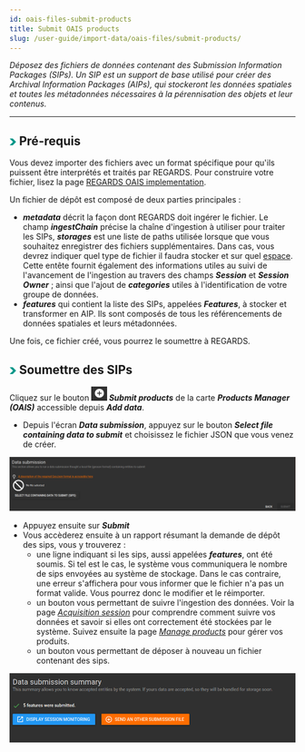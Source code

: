 ```yaml
---
id: oais-files-submit-products
title: Submit OAIS products
slug: /user-guide/import-data/oais-files/submit-products/
---
```


*Déposez des fichiers de données contenant des Submission Information Packages (SIPs). Un SIP est un support de base utilisé pour créer des Archival Information Packages (AIPs), qui stockeront les données spatiales et toutes les métadonnées nécessaires à la pérennisation des objets et leur contenus.*

---

## <img src="/images/user-documentation/doc-icons/right-arrow.png" alt="arrow" height="12"/> Pré-requis

Vous devez importer des fichiers avec un format spécifique pour qu'ils puissent être interprétés et traités par REGARDS.
Pour construire votre fichier, lisez la page [REGARDS OAIS implementation](../../../../development/appendices/oais/).

Un fichier de dépôt est composé de deux parties principales :

- ***metadata*** décrit la façon dont REGARDS doit ingérer le fichier. Le champ ***ingestChain*** précise la chaîne d'ingestion à utiliser pour traiter les SIPs, ***storages*** est une liste de paths utilisée lorsque que vous souhaitez enregistrer des fichiers supplémentaires. Dans cas, vous devrez indiquer quel type de fichier il faudra stocker et sur quel [espace](../../../project-configuration/storages/). Cette entête fournit également des informations utiles au suivi de l'avancement de l'ingestion au travers des champs ***Session*** et ***Session Owner*** ; ainsi que l'ajout de ***categories*** utiles à l'identification de votre groupe de données.
- ***features*** qui contient la liste des SIPs, appelées ***Features***, à stocker et transformer en AIP. Ils sont composés de tous les référencements de données spatiales et leurs métadonnées.

Une fois, ce fichier créé, vous pourrez le soumettre à REGARDS.

## <img src="/images/user-documentation/doc-icons/right-arrow.png" alt="arrow" height="12"/> Soumettre des SIPs

Cliquez sur le bouton <img src="/images/user-documentation/regards-icons/admin/add.png" alt="add products" height="25"/> ***Submit products*** de la carte ***Products Manager (OAIS)*** accessible depuis ***Add data***.

- Depuis l'écran ***Data submission***, appuyez sur le bouton ***Select file containing data to submit*** et choisissez le fichier JSON que vous venez de créer.

<div align="center">
  <img src="/images/user-documentation/v1.4/4_1-ingest/ingest-submit-products.png" alt="submit products" width="800"/> 
</div>

      
- Appuyez ensuite sur ***Submit***
- Vous accèderez ensuite à un rapport résumant la demande de dépôt des sips, vous y trouverez :
  - une ligne indiquant si les sips, aussi appelées ***features***, ont été soumis. Si tel est le cas, le système vous communiquera le nombre de sips envoyées au système de stockage.
 Dans le cas contraire, une erreur s'affichera pour vous informer que le fichier n'a pas un format valide. Vous pourrez donc le modifier et le réimporter.
  - un bouton vous permettant de suivre l'ingestion des données. Voir la page *[Acquisition session](../../dashboard/monitor-sessions/)* pour comprendre comment suivre vos données et savoir si elles ont correctement été stockées par le système. Suivez ensuite la page *[Manage products](../manage-products/)* pour gérer vos produits.
  - un bouton vous permettant de déposer à nouveau un fichier contenant des sips.
  
<div align="center">
  <img src="/images/user-documentation/v1.4/4_1-ingest/ingest-data-summary.png" alt="product data summary chain" width="800"/> 
</div>
